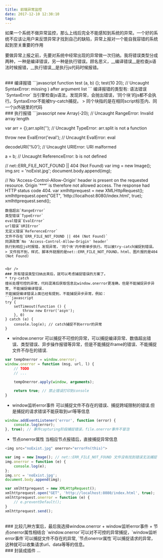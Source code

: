 ```yaml
---
title: 前端异常监控
date: 2017-12-10 12:38:10
tags:
---
```


如果一个系统不做异常监控，那么上线后完全不能感知到系统的异常。一个好的系统不应该让用户来反馈异常才找到自己的缺陷，异常上报对一个能自我容错的系统起到至关重要的作用

要做异常上报之前，先要对系统中经常出现的异常做一次归纳。我将错误类型分成两种，一种是编译错误，另一种是执行错误。顾名思义，__编译错误__是检查js语法时候报错，__执行错误__是执行js代码时候报错。

<br />
### 编译报错
```javascript
function test (a, b) {};
test(10 20);
// Uncaught SyntaxError: missing ) after argument list
```
编译报错的类型有:
语法错误`SyntaxError`
当引擎检查js语法，发现异常，会抛出错误，'同个块'的js都不会执行。SyntaxError不能被try-catch捕捉。
> 同个块指的是在相同script标签内、同一个js外链里的代码
<!--more-->

<br />
### 执行报错
```javascript
new Array(-20); // Uncaught RangeError: Invalid array length

var arr = {};arr.split(''); // Uncaught TypeError: arr.split is not a function

throw new EvalError('eval'); // Uncaught EvalError: eval

decodeURI('%0'); // Uncaught URIError: URI malformed

a = b; // Uncaught ReferenceError: b is not defined

// net::ERR_FILE_NOT_FOUND || 404 (Not Found)
var img = new Image();
img.src = 'noExist.jpg';
document.body.append(img);

// No 'Access-Control-Allow-Origin' header is present on the requested resource. Origin '***' is therefore not allowed access. The response had HTTP status code 404.
var xmlhttprequest = new XMLHttpRequest();
xmlhttprequest.open("GET", 'http://localhost:8080/index.html', true);
xmlhttprequest.send();
```
数值超出`RangeError`
类型错误`TypeError`
eval错误`EvalError`
url错误`URIError`
无定义错误`ReferenceError`
文件不存在`ERR_FILE_NOT_FOUND || 404 (Not Found)`
同源政策`No 'Access-Control-Allow-Origin' header`
执行到相应js时报错，发现异常，'同个块'内中断单步执行。可以被try-catch捕捉到错误。
> 文件找不到，样式、脚本外链报的是net::ERR_FILE_NOT_FOUND，html、图片报的是404 (Not Found)


<br />
### 所有错误类型归纳出来后，就可以考虑捕捉错误的方案了。
* try-catch
擅长处理可控的异常，代码混淆后获取信息比window.onerror更准确，但是不能捕捉异步异常, 不能捕捉编译错误.
不能捕捉编译错误上面已经有提到，不能捕捉异步异常，例如：
```javascript
try {
    setTimeout(function () {
        throw new Error('asyn');
    }, 0)
} catch (e) {
    console.log(e); // catch捕捉不到error的异常
}
```

* window.onerror
可以捕捉不可控的异常，可以捕捉编译异常、数值超出错误、类型错误、异步操作报错等异常，但是不能捕捉iframe的错误、不能捕捉文件不存在的错误.
```javascript
var tempOnerror = window.onerror;
window.onerror = function (msg, url, l) {
    // TODO
    // ...

    tempOnerror.apply(window, arguments);

    return true; // 禁止错误打印到console
}
```

* window监听error事件
可以捕捉文件不存在的错误、捕捉跨域限制的错误.但是捕捉的请求错误不能获取到url等等信息
```javascript
window.addEventListener('error', function (error) {
    console.log(error);
}, true); // 事件capturing阶段捕捉错误，file.onerror事件不冒泡
```

* 节点onerror属性
当相应节点报错后，直接捕捉异常信息
```javascript
<img src="noExist.jpg" onerror="errorFn(this)">

var img = new Image(); // net::ERR_FILE_NOT_FOUND 文件没有找到错误无法捕捉
img.onerror = function (e) {
    console.log(e);
};
img.src = 'noExist.jpg';
document.body.append(img);

var xmlhttprequest = new XMLHttpRequest();
xmlhttprequest.open("GET", 'http://localhost:8080/index.html', true);
xmlhttprequest.onerror = function (e) {
    // e.preventDefault();
}
xmlhttprequest.send();
```

<br />
### 比较几种方案后，最后我选择window.onerror + window监听error事件 + 节点onerror属性相结合
`window.onerror`可以对不可控的异常捕捉，`window监听error事件`可以捕捉文件不存在的异常, `节点onerror属性`可以捕捉请求的异常，这种就可以收集请求url、data等等的信息。


<br />
### 封装成插件
...